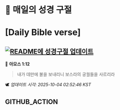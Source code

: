 # 🙏 매일의 성경 구절
# [Daily Bible verse]
## [![README에 성경구절 업데이트](https://github.com/DONGSUKA/first_test/actions/workflows/update-readme-bible.yml/badge.svg)](https://github.com/DONGSUKA/first_test/actions/workflows/update-readme-bible.yml)
<!-- START_BIBLE_VERSE -->
📖 **아모스 1:12**
> 내가 데만에 불을 보내리니 보스라의 궁궐들을 사르리라

🕊️ _업데이트 시각: 2025-10-04 02:52:46 KST_
  <!-- END_BIBLE_VERSE -->
## GITHUB_ACTION
